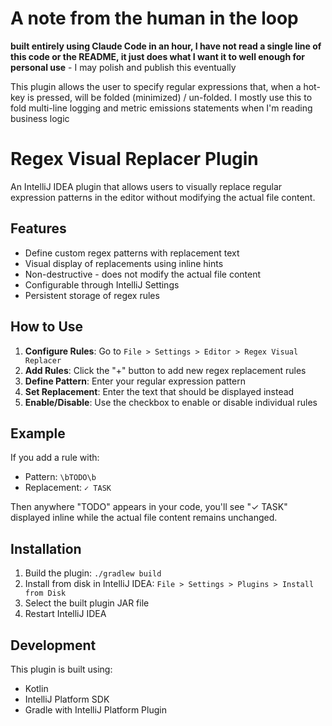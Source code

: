 # A note from the human in the loop
**built entirely using Claude Code in an hour, I have not read a single line of this code or the README, it just does what I want it to well enough for personal use** - I may polish and publish this eventually

This plugin allows the user to specify regular expressions that, when a hot-key is pressed, will be folded (minimized) / un-folded. I mostly use this to fold multi-line logging and metric emissions statements when I'm reading business logic

# Regex Visual Replacer Plugin

An IntelliJ IDEA plugin that allows users to visually replace regular expression patterns in the editor without modifying the actual file content.

## Features

- Define custom regex patterns with replacement text
- Visual display of replacements using inline hints
- Non-destructive - does not modify the actual file content
- Configurable through IntelliJ Settings
- Persistent storage of regex rules

## How to Use

1. **Configure Rules**: Go to `File > Settings > Editor > Regex Visual Replacer`
2. **Add Rules**: Click the "+" button to add new regex replacement rules
3. **Define Pattern**: Enter your regular expression pattern
4. **Set Replacement**: Enter the text that should be displayed instead
5. **Enable/Disable**: Use the checkbox to enable or disable individual rules

## Example

If you add a rule with:
- Pattern: `\bTODO\b`  
- Replacement: `✓ TASK`

Then anywhere "TODO" appears in your code, you'll see "✓ TASK" displayed inline while the actual file content remains unchanged.

## Installation

1. Build the plugin: `./gradlew build`
2. Install from disk in IntelliJ IDEA: `File > Settings > Plugins > Install from Disk`
3. Select the built plugin JAR file
4. Restart IntelliJ IDEA

## Development

This plugin is built using:
- Kotlin
- IntelliJ Platform SDK
- Gradle with IntelliJ Platform Plugin
